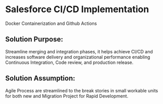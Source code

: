 # Salesforce CI/CD Implementation 
  Docker Containerization and Github Actions

## Solution Purpose:
Streamline merging and integration phases, it helps achieve CI/CD and increases software
delivery and organizational performance enabling Continuous Integration, Code review, 
and production release.

## Solution Assumption:
Agile Process are streamlined to the break stories in small workable units for both new and 
Migration Project for Rapid Development.

